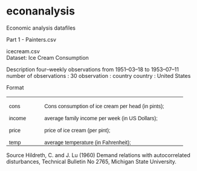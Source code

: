 # econanalysis
Economic analysis datafiles

Part 1 - 
Painters.csv 


icecream.csv <br>
Dataset:  Ice Cream Consumption 

Description
four–weekly observations from 1951–03–18 to 1953–07–11 
number of observations : 30 
observation : country 
country : United States 

Format

<table class=MsoTableGrid border=0 cellspacing=0 cellpadding=0
 style='border-collapse:collapse;border:none'>
 <tr>
  <td width=99 valign=top style='width:59.4pt;padding:0in 5.4pt 0in 5.4pt'>
  <p class=MsoNormal style='margin-bottom:0in;margin-bottom:.0001pt;text-align:
  justify;text-justify:inter-ideograph;line-height:normal;text-autospace:none'><span
  style='font-size:10.5pt;font-family:"Arial","sans-serif"'>cons</span></p>
  </td>
  <td width=450 valign=top style='width:3.75in;padding:0in 5.4pt 0in 5.4pt'>
  <p class=MsoNormal style='margin-bottom:0in;margin-bottom:.0001pt;text-align:
  justify;text-justify:inter-ideograph;line-height:normal;text-autospace:none'><span
  style='font-size:10.5pt;font-family:"Arial","sans-serif"'>Cons consumption of
  ice cream per head (in pints);</span></p>
  </td>
 </tr>
 <tr>
  <td width=99 valign=top style='width:59.4pt;padding:0in 5.4pt 0in 5.4pt'>
  <p class=MsoNormal style='margin-bottom:0in;margin-bottom:.0001pt;text-align:
  justify;text-justify:inter-ideograph;line-height:normal;text-autospace:none'><span
  style='font-size:10.5pt;font-family:"Arial","sans-serif"'>income </span></p>
  </td>
  <td width=450 valign=top style='width:3.75in;padding:0in 5.4pt 0in 5.4pt'>
  <p class=MsoNormal style='margin-bottom:0in;margin-bottom:.0001pt;text-align:
  justify;text-justify:inter-ideograph;line-height:normal;text-autospace:none'><span
  style='font-size:10.5pt;font-family:"Arial","sans-serif"'>average family income
  per week (in US Dollars);</span></p>
  </td>
 </tr>
 <tr>
  <td width=99 valign=top style='width:59.4pt;padding:0in 5.4pt 0in 5.4pt'>
  <p class=MsoNormal style='margin-bottom:0in;margin-bottom:.0001pt;text-align:
  justify;text-justify:inter-ideograph;line-height:normal;text-autospace:none'><span
  style='font-size:10.5pt;font-family:"Arial","sans-serif"'>price</span></p>
  </td>
  <td width=450 valign=top style='width:3.75in;padding:0in 5.4pt 0in 5.4pt'>
  <p class=MsoNormal style='margin-bottom:0in;margin-bottom:.0001pt;text-align:
  justify;text-justify:inter-ideograph;line-height:normal;text-autospace:none'><span
  style='font-size:10.5pt;font-family:"Arial","sans-serif"'>price of ice cream
  (per pint);</span></p>
  </td>
 </tr>
 <tr>
  <td width=99 valign=top style='width:59.4pt;padding:0in 5.4pt 0in 5.4pt'>
  <p class=MsoNormal style='margin-bottom:0in;margin-bottom:.0001pt;text-align:
  justify;text-justify:inter-ideograph;line-height:normal;text-autospace:none'><span
  style='font-size:10.5pt;font-family:"Arial","sans-serif"'>temp</span></p>
  </td>
  <td width=450 valign=top style='width:3.75in;padding:0in 5.4pt 0in 5.4pt'>
  <p class=MsoNormal style='margin-bottom:0in;margin-bottom:.0001pt;text-align:
  justify;text-justify:inter-ideograph;line-height:normal;text-autospace:none'><span
  style='font-size:10.5pt;font-family:"Arial","sans-serif"'>average temperature
  (in Fahrenheit);</span></p>
  </td>
 </tr>
</table>


Source
Hildreth, C. and J. Lu (1960) Demand relations with autocorrelated disturbances, Technical Bulletin No 2765, Michigan State University. 

